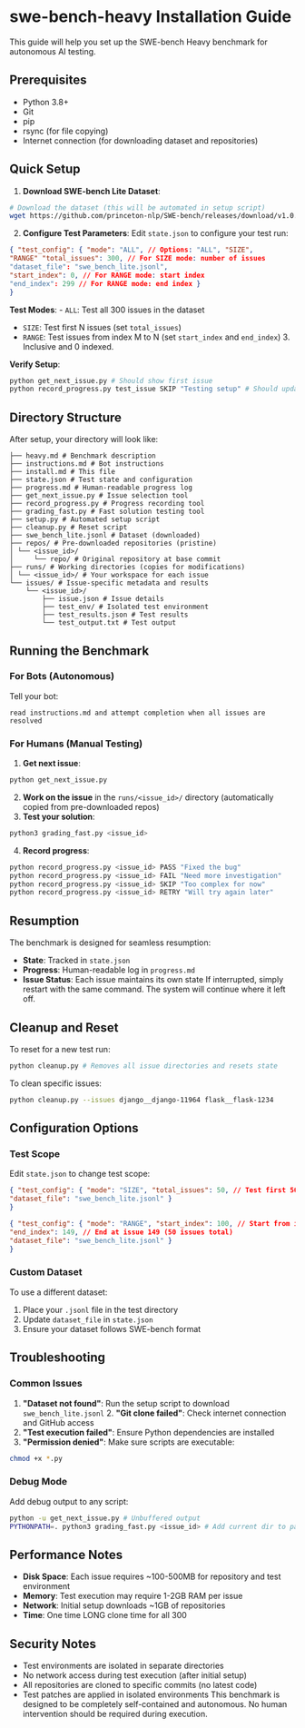 # swe-bench-heavy Installation Guide 
This guide will help you set up the SWE-bench Heavy benchmark for autonomous AI testing. 

## Prerequisites
- Python 3.8+
- Git
- pip
- rsync (for file copying)
- Internet connection (for downloading dataset and repositories) 

## Quick Setup
1. **Download SWE-bench Lite Dataset**: 
```bash
# Download the dataset (this will be automated in setup script)
wget https://github.com/princeton-nlp/SWE-bench/releases/download/v1.0.0/swe_bench_lite.jsonl
``` 
2. **Configure Test Parameters**: Edit `state.json` to configure your test run: 
```json
{ "test_config": { "mode": "ALL", // Options: "ALL", "SIZE", 
"RANGE" "total_issues": 300, // For SIZE mode: number of issues 
"dataset_file": "swe_bench_lite.jsonl", 
"start_index": 0, // For RANGE mode: start index 
"end_index": 299 // For RANGE mode: end index }
}
``` 

**Test Modes**: - `ALL`: Test all 300 issues in the dataset
- `SIZE`: Test first N issues (set `total_issues`)
- `RANGE`: Test issues from index M to N (set `start_index` and `end_index`) 3. Inclusive and 0 indexed.

**Verify Setup**: 
```bash
python get_next_issue.py # Should show first issue
python record_progress.py test_issue SKIP "Testing setup" # Should update progress
``` 

## Directory Structure
After setup, your directory will look like: 
``` test/
├── heavy.md # Benchmark description
├── instructions.md # Bot instructions
├── install.md # This file
├── state.json # Test state and configuration
├── progress.md # Human-readable progress log
├── get_next_issue.py # Issue selection tool
├── record_progress.py # Progress recording tool
├── grading_fast.py # Fast solution testing tool
├── setup.py # Automated setup script
├── cleanup.py # Reset script
├── swe_bench_lite.jsonl # Dataset (downloaded)
├── repos/ # Pre-downloaded repositories (pristine)
│ └── <issue_id>/
│     └── repo/ # Original repository at base commit
├── runs/ # Working directories (copies for modifications)
│ └── <issue_id>/ # Your workspace for each issue
└── issues/ # Issue-specific metadata and results
    └── <issue_id>/
        ├── issue.json # Issue details
        ├── test_env/ # Isolated test environment
        ├── test_results.json # Test results
        └── test_output.txt # Test output
``` 
## Running the Benchmark

### For Bots (Autonomous)
Tell your bot: 
```
read instructions.md and attempt completion when all issues are resolved
``` 

### For Humans (Manual Testing)
1. **Get next issue**: 
```bash
python get_next_issue.py
``` 
2. **Work on the issue** in the `runs/<issue_id>/` directory (automatically copied from pre-downloaded repos)
3. **Test your solution**: 
```bash
python3 grading_fast.py <issue_id>
```
4. **Record progress**: 
```bash
python record_progress.py <issue_id> PASS "Fixed the bug"
python record_progress.py <issue_id> FAIL "Need more investigation"
python record_progress.py <issue_id> SKIP "Too complex for now"
python record_progress.py <issue_id> RETRY "Will try again later"
``` 

## Resumption
The benchmark is designed for seamless resumption: 
- **State**: Tracked in `state.json`
- **Progress**: Human-readable log in `progress.md`
- **Issue Status**: Each issue maintains its own state If interrupted, simply restart with the same command. The system will continue where it left off. 

## Cleanup and Reset
To reset for a new test run: 
```bash
python cleanup.py # Removes all issue directories and resets state
``` 
To clean specific issues: 
```bash
python cleanup.py --issues django__django-11964 flask__flask-1234
``` 

## Configuration Options

### Test Scope

Edit `state.json` to change test scope: 
```json
{ "test_config": { "mode": "SIZE", "total_issues": 50, // Test first 50 issues only 
"dataset_file": "swe_bench_lite.jsonl" }
}
``` 

```json
{ "test_config": { "mode": "RANGE", "start_index": 100, // Start from issue 100 
"end_index": 149, // End at issue 149 (50 issues total) 
"dataset_file": "swe_bench_lite.jsonl" }
}
``` 

### Custom Dataset
To use a different dataset: 
1. Place your `.jsonl` file in the test directory
2. Update `dataset_file` in `state.json`
3. Ensure your dataset follows SWE-bench format 

## Troubleshooting

### Common Issues
1. **"Dataset not found"**: Run the setup script to download `swe_bench_lite.jsonl` 2. **"Git clone failed"**: Check internet connection and GitHub access 
3. **"Test execution failed"**: Ensure Python dependencies are installed 
4. **"Permission denied"**: Make sure scripts are executable: 
```bash
chmod +x *.py
``` 

### Debug Mode
Add debug output to any script: 
```bash
python -u get_next_issue.py # Unbuffered output
PYTHONPATH=. python3 grading_fast.py <issue_id> # Add current dir to path
``` 

## Performance Notes
- **Disk Space**: Each issue requires ~100-500MB for repository and test environment
- **Memory**: Test execution may require 1-2GB RAM per issue
- **Network**: Initial setup downloads ~1GB of repositories
- **Time**: One time LONG clone time for all 300 

## Security Notes
- Test environments are isolated in separate directories
- No network access during test execution (after initial setup)
- All repositories are cloned to specific commits (no latest code)
- Test patches are applied in isolated environments This benchmark is designed to be completely self-contained and autonomous. No human intervention should be required during execution.

